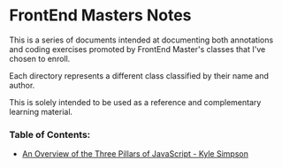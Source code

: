 # FrontEnd Masters Notes

This is a series of documents intended at documenting both annotations and coding exercises promoted by FrontEnd Master's classes that I've chosen to enroll. 

Each directory represents a different class classified by their name and author. 

This is solely intended to be used as a reference and complementary learning material.

### Table of Contents:
 - [An Overview of the Three Pillars of JavaScript - Kyle Simpson](https://github.com/ernestoresende/frontendmasters-notes/tree/main/an-overview-of-the-three-pillars-of-javascript)
